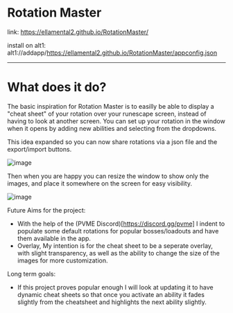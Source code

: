 # Rotation Master

link: https://ellamental2.github.io/RotationMaster/

install on alt1: alt1://addapp/https://ellamental2.github.io/RotationMaster/appconfig.json

<hr/>

# What does it do?

The basic inspiration for Rotation Master is to easilly be able to display a "cheat sheet" of your rotation over your runescape screen, instead of having to look at another screen.
You can set up your rotation in the window when it opens by adding new abilities and selecting from the dropdowns.

This idea expanded so you can now share rotations via a json file and the export/import buttons.

![image](https://github.com/user-attachments/assets/bfbda0de-2c64-425d-ac6a-86e2c95f7890)

Then when you are happy you can resize the window to show only the images, and place it somewhere on the screen for easy visibility.

![image](https://github.com/user-attachments/assets/c7f17164-4daf-4153-9f8a-1749a927d410)

Future Aims for the project:
- With the help of the (PVME Discord)[https://discord.gg/pvme] I indent to populate some default rotations for popular bosses/loadouts and have them available in the app.
- Overlay, My intention is for the cheat sheet to be a seperate overlay, with slight transparency, as well as the ability to change the size of the images for more customization.

Long term goals:
- If this project proves popular enough I will look at updating it to have dynamic cheat sheets so that once you activate an ability it fades slightly from the cheatsheet and highlights the next ability slightly.
